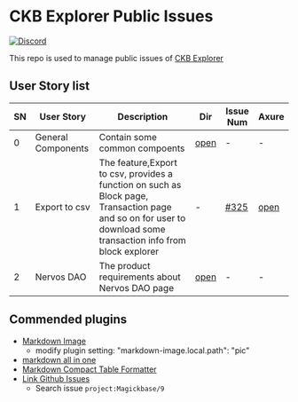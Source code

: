 # CKB Explorer Public Issues

[![Discord](https://img.shields.io/discord/956765352514183188?label=Discord&logo=discord&style=default&color=grey&labelColor=5865F2&logoColor=white)](https://discord.gg/N9nZ3JE2Gg)

This repo is used to manage public issues of [CKB Explorer](https://github.com/nervosnetwork/ckb-explorer)

## User Story list

| SN | User Story | Description | Dir | Issue Num | Axure |
|----|------------|-------------|-----|-----------|-------|
| 0 | General Components | Contain some common compoents | [open](CKB-Explorer-PRDs/GeneralComponents/GeneralComponents.md) | -| - |
| 1 | Export to csv | The feature,Export to csv, provides a function on such as Block page, Transaction page and so on for user to download some transaction info from block explorer | - | [#325](https://github.com/Magickbase/ckb-explorer-public-issues/issues/325) | [open](https://app.axure.cloud/app/project/o093j5/preview/9ug42i) |
| 2 | Nervos DAO | The product requirements about Nervos DAO page | [open](CKB-Explorer-PRDs/NervosDAO/NervosDAO.md) | -| - |


## Commended plugins

- [Markdown Image](https://marketplace.visualstudio.com/items?itemName=hancel.markdown-image)
  - modify plugin setting: "markdown-image.local.path": "pic"
- [markdown all in one](https://marketplace.visualstudio.com/items?itemName=yzhang.markdown-all-in-one)
- [Markdown Compact Table Formatter](https://marketplace.visualstudio.com/items?itemName=cipchk.vscode-markdown-compact-table-formatter)
- [Link Github Issues](https://marketplace.visualstudio.com/items?itemName=dt.ghlink)
  - Search issue  ```project:Magickbase/9```
